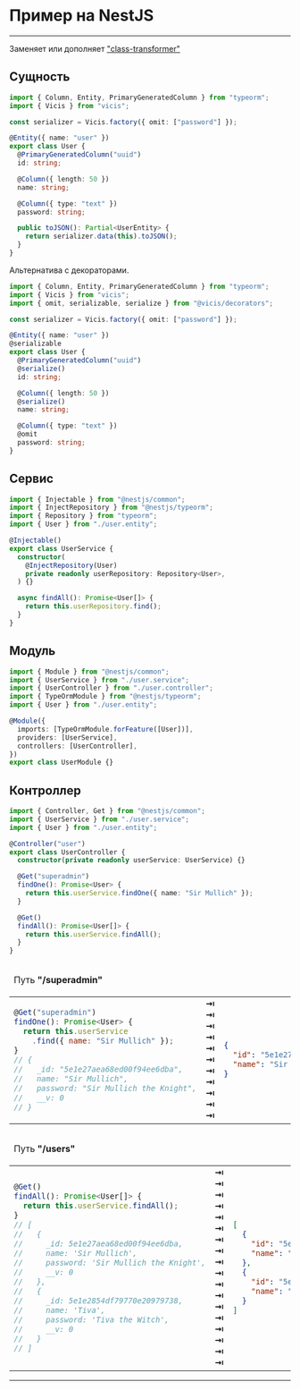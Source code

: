 # Пример на NestJS

---

Заменяет или дополняет ["class-transformer"](https://github.com/typestack/class-transformer)

## Сущность

```typescript
import { Column, Entity, PrimaryGeneratedColumn } from "typeorm";
import { Vicis } from "vicis";

const serializer = Vicis.factory({ omit: ["password"] });

@Entity({ name: "user" })
export class User {
  @PrimaryGeneratedColumn("uuid")
  id: string;

  @Column({ length: 50 })
  name: string;

  @Column({ type: "text" })
  password: string;

  public toJSON(): Partial<UserEntity> {
    return serializer.data(this).toJSON();
  }
}
```

Альтернатива с декораторами.

```typescript
import { Column, Entity, PrimaryGeneratedColumn } from "typeorm";
import { Vicis } from "vicis";
import { omit, serializable, serialize } from "@vicis/decorators";

const serializer = Vicis.factory({ omit: ["password"] });

@Entity({ name: "user" })
@serializable
export class User {
  @PrimaryGeneratedColumn("uuid")
  @serialize()
  id: string;

  @Column({ length: 50 })
  @serialize()
  name: string;

  @Column({ type: "text" })
  @omit
  password: string;
}
```

## Сервис

```typescript
import { Injectable } from "@nestjs/common";
import { InjectRepository } from "@nestjs/typeorm";
import { Repository } from "typeorm";
import { User } from "./user.entity";

@Injectable()
export class UserService {
  constructor(
    @InjectRepository(User)
    private readonly userRepository: Repository<User>,
  ) {}

  async findAll(): Promise<User[]> {
    return this.userRepository.find();
  }
}
```

## Модуль

```typescript
import { Module } from "@nestjs/common";
import { UserService } from "./user.service";
import { UserController } from "./user.controller";
import { TypeOrmModule } from "@nestjs/typeorm";
import { User } from "./user.entity";

@Module({
  imports: [TypeOrmModule.forFeature([User])],
  providers: [UserService],
  controllers: [UserController],
})
export class UserModule {}
```

## Контроллер

```typescript
import { Controller, Get } from "@nestjs/common";
import { UserService } from "./user.service";
import { User } from "./user.entity";

@Controller("user")
export class UserController {
  constructor(private readonly userService: UserService) {}

  @Get("superadmin")
  findOne(): Promise<User> {
    return this.userService.findOne({ name: "Sir Mullich" });
  }

  @Get()
  findAll(): Promise<User[]> {
    return this.userService.findAll();
  }
}
```

<table>
<thead>
<tr><td colspan="3">

Путь **"/superadmin"**

</td></tr>
</thead>
<tbody>
<tr>
<td>

```js
@Get("superadmin")
findOne(): Promise<User> {
  return this.userService
    .find({ name: "Sir Mullich" });
}
// {
//   _id: "5e1e27aea68ed00f94ee6dba",
//   name: "Sir Mullich",
//   password: "Sir Mullich the Knight",
//   __v: 0
// }
```

</td>
<td>
<strong>&#x21E5;</strong><br>
<strong>&#x21E5;</strong><br>
<strong>&#x21E5;</strong><br>
<strong>&#x21E5;</strong><br>
<strong>&#x21E5;</strong><br>
<strong>&#x21E5;</strong><br>
<strong>&#x21E5;</strong><br>
<strong>&#x21E5;</strong><br>
<strong>&#x21E5;</strong><br>
<strong>&#x21E5;</strong><br>
<strong>&#x21E5;</strong><br>
</td>
<td>

```json
{
  "id": "5e1e27aea68ed00f94ee6dba",
  "name": "Sir Mullich"
}
```

</td>
</tr>
</tbody>
</table>

<table>
<thead>
<tr><td colspan="3">

Путь **"/users"**

</td></tr>
</thead>
<tbody>
<tr>
<td>

```js
@Get()
findAll(): Promise<User[]> {
  return this.userService.findAll();
}
// [
//   {
//     _id: 5e1e27aea68ed00f94ee6dba,
//     name: 'Sir Mullich',
//     password: 'Sir Mullich the Knight',
//     __v: 0
//   },
//   {
//     _id: 5e1e2854df79770e20979738,
//     name: 'Tiva',
//     password: 'Tiva the Witch',
//     __v: 0
//   }
// ]
```

</td>
<td>
<strong>&#x21E5;</strong><br>
<strong>&#x21E5;</strong><br>
<strong>&#x21E5;</strong><br>
<strong>&#x21E5;</strong><br>
<strong>&#x21E5;</strong><br>
<strong>&#x21E5;</strong><br>
<strong>&#x21E5;</strong><br>
<strong>&#x21E5;</strong><br>
<strong>&#x21E5;</strong><br>
<strong>&#x21E5;</strong><br>
<strong>&#x21E5;</strong><br>
<strong>&#x21E5;</strong><br>
<strong>&#x21E5;</strong><br>
<strong>&#x21E5;</strong><br>
<strong>&#x21E5;</strong><br>
<strong>&#x21E5;</strong><br>
<strong>&#x21E5;</strong><br>
<strong>&#x21E5;</strong><br>
</td>
<td>

```json
[
  {
    "id": "5e1e27aea68ed00f94ee6dba",
    "name": "Sir Mullich"
  },
  {
    "id": "5e1e2854df79770e20979738",
    "name": "Tiva"
  }
]
```

</td>
</tr>
</tbody>
</table>

---
